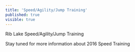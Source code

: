 ```yaml
---
title: 'Speed/Agility/Jump Training'
published: true
visible: true
---
```


Rib Lake Speed/Agility/Jump Training

Stay tuned for more information about 2016 Speed Training